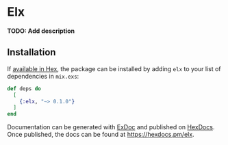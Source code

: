 # Elx

**TODO: Add description**

## Installation

If [available in Hex](https://hex.pm/docs/publish), the package can be installed
by adding `elx` to your list of dependencies in `mix.exs`:

```elixir
def deps do
  [
    {:elx, "~> 0.1.0"}
  ]
end
```

Documentation can be generated with [ExDoc](https://github.com/elixir-lang/ex_doc)
and published on [HexDocs](https://hexdocs.pm). Once published, the docs can
be found at <https://hexdocs.pm/elx>.


